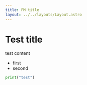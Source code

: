 ```yaml
---
title: FM title
layout: ../../layouts/Layout.astro
---
```


# Test title

test content

- first
- second

```python
print("test")
```
